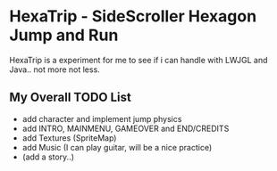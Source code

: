 HexaTrip - SideScroller Hexagon Jump and Run
============================================

HexaTrip is a experiment for me to see if i can handle with LWJGL and Java.. not more not less.

My Overall TODO List
--------------------
  - add character and implement jump physics
  - add INTRO, MAINMENU, GAMEOVER and END/CREDITS
  - add Textures (SpriteMap)
  - add Music (I can play guitar, will be a nice practice)
  - (add a story..)
